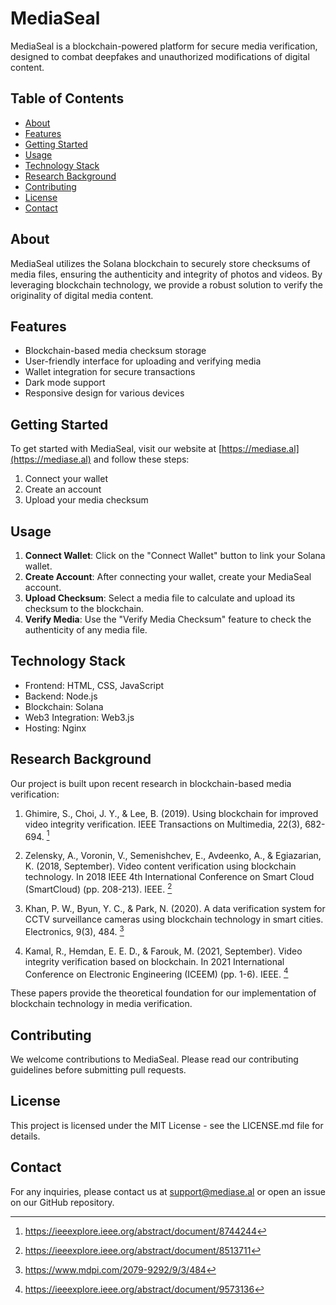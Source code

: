 # MediaSeal

MediaSeal is a blockchain-powered platform for secure media verification, designed to combat deepfakes and unauthorized modifications of digital content.

## Table of Contents

- [About](#about)
- [Features](#features)
- [Getting Started](#getting-started)
- [Usage](#usage)
- [Technology Stack](#technology-stack)
- [Research Background](#research-background)
- [Contributing](#contributing)
- [License](#license)
- [Contact](#contact)

## About

MediaSeal utilizes the Solana blockchain to securely store checksums of media files, ensuring the authenticity and integrity of photos and videos. By leveraging blockchain technology, we provide a robust solution to verify the originality of digital media content.

## Features

- Blockchain-based media checksum storage
- User-friendly interface for uploading and verifying media
- Wallet integration for secure transactions
- Dark mode support
- Responsive design for various devices

## Getting Started

To get started with MediaSeal, visit our website at [https://mediase.al](https://mediase.al) and follow these steps:

1. Connect your wallet
2. Create an account
3. Upload your media checksum

## Usage

1. **Connect Wallet**: Click on the "Connect Wallet" button to link your Solana wallet.
2. **Create Account**: After connecting your wallet, create your MediaSeal account.
3. **Upload Checksum**: Select a media file to calculate and upload its checksum to the blockchain.
4. **Verify Media**: Use the "Verify Media Checksum" feature to check the authenticity of any media file.

## Technology Stack

- Frontend: HTML, CSS, JavaScript
- Backend: Node.js
- Blockchain: Solana
- Web3 Integration: Web3.js
- Hosting: Nginx

## Research Background

Our project is built upon recent research in blockchain-based media verification:

1. Ghimire, S., Choi, J. Y., & Lee, B. (2019). Using blockchain for improved video integrity verification. IEEE Transactions on Multimedia, 22(3), 682-694. [^1]

2. Zelensky, A., Voronin, V., Semenishchev, E., Avdeenko, A., & Egiazarian, K. (2018, September). Video content verification using blockchain technology. In 2018 IEEE 4th International Conference on Smart Cloud (SmartCloud) (pp. 208-213). IEEE. [^2]

3. Khan, P. W., Byun, Y. C., & Park, N. (2020). A data verification system for CCTV surveillance cameras using blockchain technology in smart cities. Electronics, 9(3), 484. [^3]

4. Kamal, R., Hemdan, E. E. D., & Farouk, M. (2021, September). Video integrity verification based on blockchain. In 2021 International Conference on Electronic Engineering (ICEEM) (pp. 1-6). IEEE. [^4]

These papers provide the theoretical foundation for our implementation of blockchain technology in media verification.

## Contributing

We welcome contributions to MediaSeal. Please read our contributing guidelines before submitting pull requests.

## License

This project is licensed under the MIT License - see the LICENSE.md file for details.

## Contact

For any inquiries, please contact us at support@mediase.al or open an issue on our GitHub repository.

[^1]: https://ieeexplore.ieee.org/abstract/document/8744244
[^2]: https://ieeexplore.ieee.org/abstract/document/8513711
[^3]: https://www.mdpi.com/2079-9292/9/3/484
[^4]: https://ieeexplore.ieee.org/abstract/document/9573136